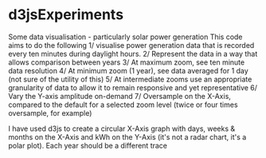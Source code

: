 # d3jsExperiments
Some data visualisation - particularly solar power generation
This code aims to do the following
1/ visualise power generation data that is recorded every ten minutes during daylight hours.
2/ Represent the data in a way that allows comparison between years
3/ At maximum zoom, see ten minute data resolution
4/ At minimum zoom (1 year), see data averaged for 1 day (not sure of the utility of this)
5/ At intermediate zooms use an appropriate granularity of data to allow it to remain responsive and yet representative
6/ Vary the Y-axis amplitude on-demand
7/ Oversample on the X-Axis, compared to the default for a selected zoom level (twice or four times oversample, for example)

I have used d3js to create a circular X-Axis graph with days, weeks & months on the X-Axis and kWh on the Y-Axis
(it's not a radar chart, it's a polar plot). Each year should be a different trace
